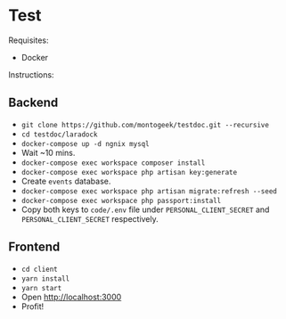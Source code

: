 # Test

Requisites:

- Docker

Instructions:

## Backend

- `git clone https://github.com/montogeek/testdoc.git --recursive`
- `cd testdoc/laradock`
- `docker-compose up -d ngnix mysql`
- Wait ~10 mins.
- `docker-compose exec workspace composer install`
- `docker-compose exec workspace php artisan key:generate`
- Create `events` database.
- `docker-compose exec workspace php artisan migrate:refresh --seed`
- `docker-compose exec workspace php passport:install`
- Copy both keys to `code/.env` file under `PERSONAL_CLIENT_SECRET` and `PERSONAL_CLIENT_SECRET` respectively.

## Frontend

- `cd client`
- `yarn install`
- `yarn start`
- Open [http://localhost:3000](http://localhost:3000)
- Profit!
